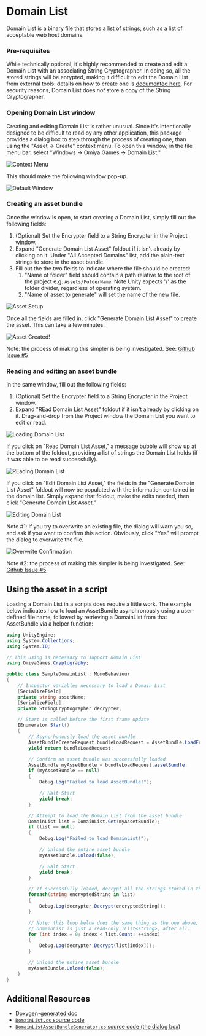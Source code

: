 # Domain List

Domain List is a binary file that stores a list of strings, such as a list of acceptable web host domains.

### Pre-requisites

While technically optional, it's highly recommended to create and edit a Domain List with an associating String Cryptographer.  In doing so, all the stored strings will be enrypted, making it difficult to edit the Domain List from external tools: details on how to create one is [documented here](/Documentation~/StringCryptographer.md).  For security reasons, Domain List does *not* store a copy of the String Cryptographer.

### Opening Domain List window

Creating and editing Domain List is rather unusual. Since it's intentionally designed to be difficult to read by any other application, this package provides a dialog box to step through the process of creating one, than using the "Asset -> Create" context menu. To open this window, in the file menu bar, select "Windows -> Omiya Games -> Domain List."

![Context Menu](/Documentation~/images/domainList/contextMenu.png)

This should make the following window pop-up.

![Default Window](/Documentation~/images/domainList/defaultWindow.png)

### Creating an asset bundle

Once the window is open, to start creating a Domain List, simply fill out the following fields:

1. (Optional) Set the Encrypter field to a String Encrypter in the Project window.
2. Expand "Generate Domain List Asset" foldout if it isn't already by clicking on it. Under "All Accepted Domains" list, add the plain-text strings to store in the asset bundle.
3. Fill out the the two fields to indicate where the file should be created:
    1. "Name of folder" field should contain a path relative to the root of the project e.g. `Assets/FolderName`. Note Unity expects '/' as the folder divider, regardless of operating system.
    2. "Name of asset to generate" will set the name of the new file.

![Asset Setup](/Documentation~/images/domainList/generateAsset.png)

Once all the fields are filled in, click "Generate Domain List Asset" to create the asset. This can take a few minutes.

![Asset Created!](/Documentation~/images/domainList/createdAsset.png)

Note: the process of making this simpler is being investigated.  See: [Github Issue #5](https://github.com/OmiyaGames/omiya-games-cryptography/issues/5)

### Reading and editing an asset bundle

In the same window, fill out the following fields:
1. (Optional) Set the Encrypter field to a String Encrypter in the Project window.
2. Expand "REad Domain List Asset" foldout if it isn't already by clicking on it. Drag-and-drop from the Project window the Domain List you want to edit or read.

![Loading Domain List](/Documentation~/images/domainList/loadAsset.png)

If you click on "Read Domain List Asset," a message bubble will show up at the bottom of the foldout, providing a list of strings the Domain List holds (if it was able to be read successfully).

![REading Domain List](/Documentation~/images/domainList/readAsset.png)

If you click on "Edit Domain List Asset," the fields in the "Generate Domain List Asset" foldout will now be populated with the information contained in the domain list. Simply expand that foldout, make the edits needed, then click "Generate Domain List Asset."

![Editing Domain List](/Documentation~/images/domainList/editAsset.png)

Note #1: if you try to overwrite an existing file, the dialog will warn you so, and ask if you want to confirm this action. Obviously, click "Yes" will prompt the dialog to overwrite the file.

![Overwrite Confirmation](/Documentation~/images/domainList/overwrite.png)

Note #2: the process of making this simpler is being investigated.  See: [Github Issue #5](https://github.com/OmiyaGames/omiya-games-cryptography/issues/5)

## Using the asset in a script

Loading a Domain List in a scripts does require a little work. The example below indicates how to load an AssetBundle asynchronously using a user-defined file name, followed by retrieving a DomainList from that AssetBundle via a helper function:

```csharp
using UnityEngine;
using System.Collections;
using System.IO;

// This using is necessary to support Domain List
using OmiyaGames.Cryptography;

public class SampleDomainList : MonoBehaviour
{
    // Inspector variables necessary to load a Domain List
    [SerializeField]
    private string assetName;
    [SerializeField]
    private StringCryptographer decrypter;

    // Start is called before the first frame update
    IEnumerator Start()
    {
        // Asyncrhonously load the asset bundle
        AssetBundleCreateRequest bundleLoadRequest = AssetBundle.LoadFromFileAsync(Path.Combine(Application.streamingAssetsPath, assetName));
        yield return bundleLoadRequest;

        // Confirm an asset bundle was successfully loaded
        AssetBundle myAssetBundle = bundleLoadRequest.assetBundle;
        if (myAssetBundle == null)
        {
            Debug.Log("Failed to load AssetBundle!");

            // Halt Start
            yield break;
        }

        // Attempt to load the Domain List from the asset bundle
        DomainList list = DomainList.Get(myAssetBundle);
        if (list == null)
        {
            Debug.Log("Failed to load DomainList!");

            // Unload the entire asset bundle
            myAssetBundle.Unload(false);

            // Halt Start
            yield break;
        }

        // If successfully loaded, decrypt all the strings stored in the asset
        foreach(string encryptedString in list)
        {
            Debug.Log(decrypter.Decrypt(encryptedString));
        }

        // Note: this loop below does the same thing as the one above;
        // DomainList is just a read-only IList<string>, after all.
        for (int index = 0; index < list.Count; ++index)
        {
            Debug.Log(decrypter.Decrypt(list[index]));
        }

        // Unload the entire asset bundle
        myAssetBundle.Unload(false);
    }
}
```

## Additional Resources

- [Doxygen-generated doc](/Documentation~/html/class_omiya_games_1_1_cryptography_1_1_domain_list.html)
- [`DomainList.cs` source code](/Runtime/DomainList.cs)
- [`DomainListAssetBundleGenerator.cs` source code (the dialog box)](/Editor/DomainListAssetBundleGenerator.cs)
